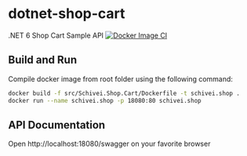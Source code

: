 # dotnet-shop-cart
.NET 6 Shop Cart Sample API
[![Docker Image CI](https://github.com/schivei/dotnet-shop-cart/actions/workflows/docker-image.yml/badge.svg)](https://github.com/schivei/dotnet-shop-cart/actions/workflows/docker-image.yml)


## Build and Run
Compile docker image from root folder using the following command:
```bash
docker build -f src/Schivei.Shop.Cart/Dockerfile -t schivei.shop .
docker run --name schivei.shop -p 18080:80 schivei.shop
```


## API Documentation
Open http://localhost:18080/swagger on your favorite browser
